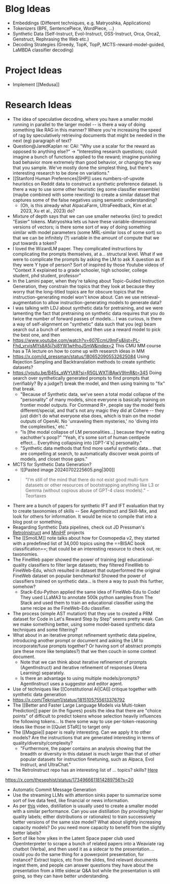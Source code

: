 
# Blog Ideas
- Embeddings (Different techniques, e.g. Matryoshka, Applications)
- Tokenizers (BPE, SentencePiece, WordPiece, ...)
- Synthetic Data (Self-Instruct, Evol-Instruct, OSS-Instruct, Orca, Orca2, Genstruct, Rephrasing the Web etc.)
- Decoding Strategies (Greedy, TopK, TopP, MCTS-reward-model-guided, LaMBDA classifier decoding)

# Project Ideas
- Implement [[Medusa]]


# Research Ideas
- The idea of speculative decoding, where you have a smaller model running in parallel to the larger model -- is there a way of doing something like RAG in this manner? Where you're increasing the speed of rag by speculatively retrieving documents that might be needed in the next (eg) paragraph of text?
- Question@JaredKaplan re: CAI: "Why use a scalar for the reward as opposed to anything else?" -> "Interesting research questions; could imagine a bunch of functions applied to the reward; imagine punishing bad behavior more extremely than good behavior, or changing the way that you sample. We've mostly done the simplest thing, but there's interesting research to be done on variations."
- [[Stanford Human Preferences|SHP]] uses numbers-of-upvote heuristics on Reddit data to construct a synthetic preference dataset. Is there a way to use some other heuristic (eg some classifier ensemble) (maybe combined with some rewriting) to create a similar dataset that captures some of the false negatives using semantic understanding?
	- (Oh, is this already what AlpacaFarm, UltraFeedback, Kim et al. 2023, Xu et al., 2023) do?
- Mixture of depth says that we can use smaller networks (iirc) to predict "Easier" tokens. Matryoshka lets us have these variable-dimensional versions of vectors; is there some sort of way of doing something similar with model parameters (some MRL-similar loss of some sort) so that we can be infinitely (?) variable in the amount of compute that we put towards a token?
- I loved the WizardLM paper. They complicated instructions by complicating the prompts themselves, at a... structural level. What if we were to complicate the prompts by asking the LM to ask X question as if they were Y type of person? Sort of inspired by those Youtube videos of "Context X explained to a grade schooler, high schooler, college student, phd student, professor"
- In the Lamini paper, when they're talking about Topic-Guided Instruction Generation, they constrain the topics that they look at because they worry that the long-titled topics are for obscure topics that the instruction-generating model won't know about. Can we use retrieval-augmentation to allow instruction-generating models to generate data?
- I was talking with LDJ about synthetic data for pretraining, and we were lamenting the fact that pretraining on synthetic data requires that you do twice the number of forward passes of models... I was curious, is there a way of self-alignment on "synthetic" data such that you (eg) beam search out a bunch of sentences, and then use a reward model to pick the best one, and then 
- https://www.youtube.com/watch?v=607EcmU9mFs&list=PL-Fhd_vrvisMYs8A5j7sj8YW1wHhoJSmW&index=2 This CMU MM course has a TA lecture on how to come up with research ideas in MM
- https://x.com/jd_pressman/status/1806520905532625084 Using Rejection Sampling and Backtranslation methods to create synthetic datasets?
- https://youtu.be/B45s_qWYUt8?si=R5GLWXTiBAwV9ImR&t=345 Doing search over synthetically generated prompts to find prompts that (verifiably? By a judge?) break the model, and then using training to "fix" that break.
	- "Because of Synthetic data, we've seen a total modal collapse of the "personality" of many models, since everyone is basically training on frontier model outputs. For Command R+, people say the model feels different/special, and that's not any magic they did at Cohere -- they just didn't do what everyone else does, which is train on the model outputs of OpenAI. No 'unraveling them mysteries,' no 'diving into the complexities,' etc."
	- "Is [the modal collapse of LM personalities...] because they're eating eachother's poop?" "Yeah, it's some sort of human centipede effect... Everything collapsing into [GPT-'4's] personality."
	- "Synthetic data methods that find more useful synthetic data... that are compelling at search, to automatically discover weak points of models, and closet those gaps."
- MCTS for Synthetic Data Generation?
	- ![[Pasted image 20240702225605.png|300]]
- > "I'm still of the mind that there do not exist good multi-turn datasets or other resources of bootstrapping anything like L3 or Gemma (without copious abuse of GPT-4 class models)." - Teortaxes
- There are a bunch of papers for synthetic IFT and IFT evaluation that try to create taxonomies of skills -- See AgentInstruct and Skill-Mix, and look for others for information. It would be nice to compile that into a blog post or something.
- Reagarding Synthetic Data pipelines, check out JD Pressman's [RetroInistruct](https://github.com/JD-P/RetroInstruct?tab=readme-ov-file) and [MiniHF](https://github.com/JD-P/minihf?tab=readme-ov-file#sampling-branch-management-and-autoloom) projects
- The [[SmolLM]] note talks about how for Cosmopedia v2, they started with a predefined list of 34,000 topics using the ==BISAC book classification==; that could be an interesting resource to check out, re: taxonomies.
- The FineWeb paper showed the power of training (eg) educational-quality classifiers to filter large datasets; they filtered FineWeb to FineWeb-Edu, which resulted in dataset that outperformed the original FineWeb dataset on popular benchmarks! Showed the power of classifiers trained on synthetic data... is there a way to push this further, somehow?
	- Stack-Edu-Python applied the same idea of FineWeb-Edu to Code! They used LLaMA3 to annotate 500k python samples from The Stack and used them to train an educational classifier using the same recipe as the FineWeb-Edu classifier.
- The process (simple AST mutation) that they use to created a PRM dataset for Code in Let's Reward Step by Step" seems pretty weak. Can we make something better, using some model-based synthetic data techniques and some filtering?
- What about in an iterative prompt refinement synthetic data pipeline, introducing another prompt or document and asking the LM to incorporate/fuse prompts together? Or having sort of abstract prompts (are these more like templates?) that we then couch in some context document.
	- Note that we can think about iterative refinement of prompts (AgentInstruct) and iterative refinement of responses (Arena Learning) separately.
	- Is there an advantage to using multiple models/prompts? AgentInstruct uses a suggestor and editor agent.
- Use of techniques like [[Constitutional AI|CAI]] critique together with synthetic data generation
- https://x.com/Teknium1/status/1815105755613376792
- The [[Better and Faster Large Language Models via Multi-token Prediction]] paper (in the figures) posits the idea that there are "choice points" of difficult to predict tokens whose selection heavily influences the following tokens... Is there some way to use per-token-reasoning ideas like those in [[Quiet STaR]] to target only 
- The [[Magpie]] paper is really interesting. Can we apply it to other models? Are the instructions that are generated interesting in terms of quality/diversity/complexity?
	- "Furthermore, the paper contains an analysis showing that the breadth or diversity in this dataset is much larger than that of other popular datasets for instruction finetuning, such as Alpaca, Evol Instruct, and UltraChat."
- The RetroInstruct repo has an interesting list of ... topics? skills? [Here](https://github.com/JD-P/RetroInstruct/blob/main/WeaveEvalRubrics/rubric_themes.txt)

https://x.com/thesephist/status/1734966611814289756?s=20

- Automatic Commit Message Generation
- Use the streaming LLMs with attention sinks paper to summarize some sort of live data feed, like financial or news information.
- As per [this](https://youtu.be/TIqf4LMNCjU?si=lTLl_4ft-TmCpMNr) video, distillation is usually used to create a smaller model with a similar performance. Can you use distillation (by providing higher quality labels; either distributions or rationales) to train successively better versions of the same size model? What about slightly increasing capacity models? Do you need more capacity to benefit from the slightly better labels?
- Sort of like how yikes in the Latent Space paper club used OpenInterpreter to scrape a bunch of related papers into a Weaviate rag chatbot (Verba), and then used it as a sidecar to the presentation.... could you do the same thing for a powerpoint presentation, for instance? Extract topics, etc from the slides, find relevant documents ingest them, and people can answer questions they have about the presentation from a little sidecar Q&A bot while the presentation is still going, so they can have better understanding.

